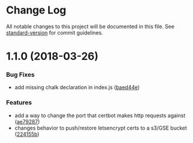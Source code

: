 # Change Log

All notable changes to this project will be documented in this file. See [standard-version](https://github.com/conventional-changelog/standard-version) for commit guidelines.

<a name="1.1.0"></a>
# 1.1.0 (2018-03-26)


### Bug Fixes

* add missing chalk declaration in index.js ([baed44e](https://github.com/arobson/k8s-certbot/commit/baed44e))


### Features

* add a way to change the port that certbot makes http requests against ([ae79287](https://github.com/arobson/k8s-certbot/commit/ae79287))
* changes behavior to push/restore letsencrypt certs to a s3/GSE bucket ([224155b](https://github.com/arobson/k8s-certbot/commit/224155b))
